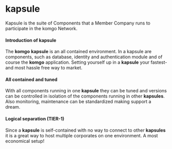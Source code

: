 

# kapsule

Kapsule is the suite of Components that a Member Company runs to participate in the komgo Network.

#### Introduction of kapsule

The **komgo** **kapsule** is an all contained environment. In a kapsule are components, such as database, identity and authentication module and of course the **komgo** application. Setting yourself up in a **kapsule** your fastest- and most hassle free way to market.

#### All contained and tuned

With all components running in one **kapsule** they can be tuned and versions can be controlled in isolation of the components running in other **kapsules**.  Also monitoring, maintenance can be standardized making support a dream.

#### Logical separation \(TIER-1\)

Since a **kapsule** is self-contained with no way to connect to other **kapsules** it is a great way to host multiple corporates on one environment. A most economical setup!